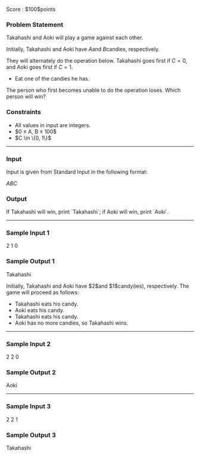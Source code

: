 
<div>

<span>

<span>

<p>
Score : $100$points
</p>

<div>

<section>

### **Problem Statement**

<p>
Takahashi and Aoki will play a game against each other.

Initially, Takahashi and Aoki have $A$and $B$candies, respectively.

They will alternately do the operation below. Takahashi goes first if $C=0$, and Aoki goes first if $C=1$.
</p>

<ul>

<li>
Eat one of the candies he has.
</li>

</ul>

<p>
The person who first becomes unable to do the operation loses. Which person will win?
</p>

</section>

</div>

<div>

<section>

### **Constraints**

<ul>

<li>
All values in input are integers.
</li>

<li>
$0 ≤ A, B ≤ 100$
</li>

<li>
$C \in \{0, 1\}$
</li>

</ul>

</section>

</div>

---

<div>

<div>

<section>

### **Input**

<p>
Input is given from Standard Input in the following format:
</p>

<div>

$A$$B$$C$
</div>

</section>

</div>

<div>

<section>

### **Output**

<p>
If Takahashi will win, print `Takahashi`; if Aoki will win, print `Aoki`.
</p>

</section>

</div>

</div>

---

<div>

<section>

### **Sample Input 1**

<div>

2 1 0

</div>

</section>

</div>

<div>

<section>

### **Sample Output 1**

<div>

Takahashi

</div>

<p>
Initially, Takahashi and Aoki have $2$and $1$candy(ies), respectively.
The game will proceed as follows:
</p>

<ul>

<li>
Takahashi eats his candy.
</li>

<li>
Aoki eats his candy.
</li>

<li>
Takahashi eats his candy.
</li>

<li>
Aoki has no more candies, so Takahashi wins.
</li>

</ul>

</section>

</div>

---

<div>

<section>

### **Sample Input 2**

<div>

2 2 0

</div>

</section>

</div>

<div>

<section>

### **Sample Output 2**

<div>

Aoki

</div>

</section>

</div>

---

<div>

<section>

### **Sample Input 3**

<div>

2 2 1

</div>

</section>

</div>

<div>

<section>

### **Sample Output 3**

<div>

Takahashi

</div>

</section>

</div>

</span>

</span>

</div>
